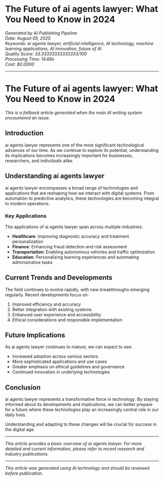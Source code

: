 # The Future of ai agents lawyer: What You Need to Know in 2024

*Generated by AI Publishing Pipeline*  
*Date: August 05, 2025*  
*Keywords: ai agents lawyer, artificial intelligence, AI technology, machine learning applications, AI innovation, future of AI*  
*Quality Score: 33.33333333333333/100*  
*Processing Time: 14.68s*  
*Cost: $0.0000*

---

# The Future of ai agents lawyer: What You Need to Know in 2024

*This is a fallback article generated when the main AI writing system encountered an issue.*

## Introduction

ai agents lawyer represents one of the most significant technological advances of our time. As we continue to explore its potential, understanding its implications becomes increasingly important for businesses, researchers, and individuals alike.

## Understanding ai agents lawyer

ai agents lawyer encompasses a broad range of technologies and applications that are reshaping how we interact with digital systems. From automation to predictive analytics, these technologies are becoming integral to modern operations.

### Key Applications

The applications of ai agents lawyer span across multiple industries:

- **Healthcare**: Improving diagnostic accuracy and treatment personalization
- **Finance**: Enhancing fraud detection and risk assessment
- **Transportation**: Enabling autonomous vehicles and traffic optimization
- **Education**: Personalizing learning experiences and automating administrative tasks

## Current Trends and Developments

The field continues to evolve rapidly, with new breakthroughs emerging regularly. Recent developments focus on:

1. Improved efficiency and accuracy
2. Better integration with existing systems
3. Enhanced user experience and accessibility
4. Ethical considerations and responsible implementation

## Future Implications

As ai agents lawyer continues to mature, we can expect to see:

- Increased adoption across various sectors
- More sophisticated applications and use cases
- Greater emphasis on ethical guidelines and governance
- Continued innovation in underlying technologies

## Conclusion

ai agents lawyer represents a transformative force in technology. By staying informed about its developments and implications, we can better prepare for a future where these technologies play an increasingly central role in our daily lives.

Understanding and adapting to these changes will be crucial for success in the digital age.

---

*This article provides a basic overview of ai agents lawyer. For more detailed and current information, please refer to recent research and industry publications.*

---

*This article was generated using AI technology and should be reviewed before publication.*
